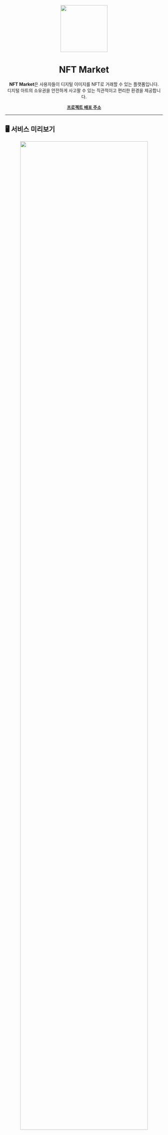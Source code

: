 <div align="center">

<img width="150px" src="https://github.com/user-attachments/assets/c2b9bb13-5de7-4eb3-8c3a-f933294cf655"/>

# NFT Market

**NFT Market**은 사용자들이 디지털 이미지를 NFT로 거래할 수 있는 플랫폼입니다.  
디지털 아트의 소유권을 안전하게 사고팔 수 있는 직관적이고 편리한 환경을 제공합니다.

[**프로젝트 배포 주소**](https://your-deployed-site.com)

</div>

---

## 🖥️ 서비스 미리보기

<div align="center">
<img width="90%" src="https://your-capture-image-url.com"/>
</div>

---

## 🌳 프로젝트 구성

프로젝트는 다음과 같은 주요기능들로 이루어져있습니다.

- **기능1**:
- **기능1**:
- **기능1**:

---

## 👪 팀원

<div align="center">

| [이재훈](https://github.com/JaeHoonKOR)                                                                      | [장영승](https://github.com/YoungSeungJang)                                                                  |
| ------------------------------------------------------------------------------------------------------------ | ------------------------------------------------------------------------------------------------------------ |
| <img src="https://avatars.githubusercontent.com/u/91282032?v=4" width="100px" style="border-radius: 50%;" /> | <img src="https://avatars.githubusercontent.com/u/50819030?v=4" width="100px" style="border-radius: 50%;" /> |
| **Frontend Developer**                                                                                       | **Frontend & Backend Developer**                                                                             |
| **맡은 역할**: 헤더, 마이 페이지, 이미지 생성                                                                | **담당 페이지**: 메인 페이지, 상세 페이지, 거래 페이지, 백엔드 전체 개발                                     |

</div>

---

## 🛠️ 사용 기술 스택

- **Frontend**: ![Next.js](https://img.shields.io/badge/Next.js-000000?logo=next.js&logoColor=white&style=flat-square) ![React](https://img.shields.io/badge/React-61DAFB?logo=react&logoColor=white&style=flat-square) ![Zustand](https://img.shields.io/badge/Zustand-764ABC?logoColor=white&style=flat-square)
- **Backend**: ![Node.js](https://img.shields.io/badge/Node.js-339933?logo=node.js&logoColor=white&style=flat-square) ![Express.js](https://img.shields.io/badge/Express.js-000000?logo=express&logoColor=white&style=flat-square) ![MongoDB](https://img.shields.io/badge/MongoDB-47A248?logo=mongodb&logoColor=white&style=flat-square)
- **CI/CD**: ![GitHub Actions](https://img.shields.io/badge/GitHub_Actions-2088FF?logo=githubactions&logoColor=white&style=flat-square)

---

## 🌐 Browser Support

<div align="center">
  <img src="https://raw.githubusercontent.com/alrra/browser-logos/main/src/chrome/chrome_48x48.png" width="48" height="48"/>  
  <img src="https://raw.githubusercontent.com/alrra/browser-logos/main
